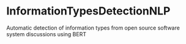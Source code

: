 # InformationTypesDetectionNLP
Automatic detection of information types from open source software system discussions using BERT
